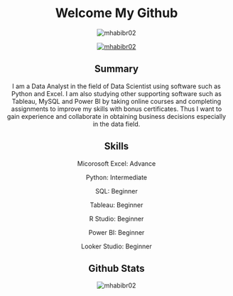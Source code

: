 <h1 align="center">Welcome My Github</h1>
<p align="center"> <img src="https://komarev.com/ghpvc/?username=mhabibr02&label=Profile%20views&color=0e75b6&style=flat" alt="mhabibr02" /> </p>
<p align="center"> <a href="https://github.com/ryo-ma/github-profile-trophy"><img src="https://github-profile-trophy.vercel.app/?username=mhabibr02" alt="mhabibr02" /></a> </p>

<h2 align="center"> Summary </h2>

<p align="center" > I am a Data Analyst in the field of Data Scientist using software such as Python and Excel. I am also studying other supporting software such as Tableau, MySQL and Power BI by 
taking online courses and completing assignments to improve my skills with bonus certificates. Thus I want to gain experience and collaborate in obtaining business decisions 
especially in the data field.</p>

<h2 align="center"> Skills </h2>

<p align="center"> 
Micorosoft Excel: Advance
</p>
<p align="center"> 
Python: Intermediate
</p>
<p align="center"> 
SQL: Beginner
</p>
<p align="center"> 
Tableau: Beginner
</p>
<p align="center"> 
R Studio: Beginner
</p>
<p align="center"> 
Power BI: Beginner
</p>
<p align="center"> 
Looker Studio: Beginner
</p>

<h2 align="center"> Github Stats </h2>

<p align="center"> <img src="https://github-readme-stats.vercel.app/api?username=mhabibr02&show_icons=true&theme=radical" alt="mhabibr02" /> </p>
